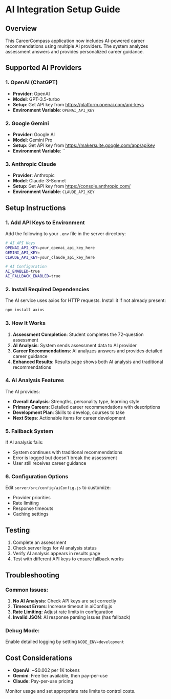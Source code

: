# AI Integration Setup Guide

## Overview
This CareerCompass application now includes AI-powered career recommendations using multiple AI providers. The system analyzes assessment answers and provides personalized career guidance.

## Supported AI Providers

### 1. OpenAI (ChatGPT)
- **Provider**: OpenAI
- **Model**: GPT-3.5-turbo
- **Setup**: Get API key from https://platform.openai.com/api-keys
- **Environment Variable**: `OPENAI_API_KEY`

### 2. Google Gemini
- **Provider**: Google AI
- **Model**: Gemini Pro
- **Setup**: Get API key from https://makersuite.google.com/app/apikey
- **Environment Variable**: ``

### 3. Anthropic Claude
- **Provider**: Anthropic
- **Model**: Claude-3-Sonnet
- **Setup**: Get API key from https://console.anthropic.com/
- **Environment Variable**: `CLAUDE_API_KEY`

## Setup Instructions

### 1. Add API Keys to Environment
Add the following to your `.env` file in the server directory:

```bash
# AI API Keys
OPENAI_API_KEY=your_openai_api_key_here
GEMINI_API_KEY=
CLAUDE_API_KEY=your_claude_api_key_here

# AI Configuration
AI_ENABLED=true
AI_FALLBACK_ENABLED=true
```

### 2. Install Required Dependencies
The AI service uses axios for HTTP requests. Install it if not already present:

```bash
npm install axios
```

### 3. How It Works

1. **Assessment Completion**: Student completes the 72-question assessment
2. **AI Analysis**: System sends assessment data to AI provider
3. **Career Recommendations**: AI analyzes answers and provides detailed career guidance
4. **Enhanced Results**: Results page shows both AI analysis and traditional recommendations

### 4. AI Analysis Features

The AI provides:
- **Overall Analysis**: Strengths, personality type, learning style
- **Primary Careers**: Detailed career recommendations with descriptions
- **Development Plan**: Skills to develop, courses to take
- **Next Steps**: Actionable items for career development

### 5. Fallback System

If AI analysis fails:
- System continues with traditional recommendations
- Error is logged but doesn't break the assessment
- User still receives career guidance

### 6. Configuration Options

Edit `server/src/config/aiConfig.js` to customize:
- Provider priorities
- Rate limiting
- Response timeouts
- Caching settings

## Testing

1. Complete an assessment
2. Check server logs for AI analysis status
3. Verify AI analysis appears in results page
4. Test with different API keys to ensure fallback works

## Troubleshooting

### Common Issues:
1. **No AI Analysis**: Check API keys are set correctly
2. **Timeout Errors**: Increase timeout in aiConfig.js
3. **Rate Limiting**: Adjust rate limits in configuration
4. **Invalid JSON**: AI response parsing issues (has fallback)

### Debug Mode:
Enable detailed logging by setting `NODE_ENV=development`

## Cost Considerations

- **OpenAI**: ~$0.002 per 1K tokens
- **Gemini**: Free tier available, then pay-per-use
- **Claude**: Pay-per-use pricing

Monitor usage and set appropriate rate limits to control costs.
